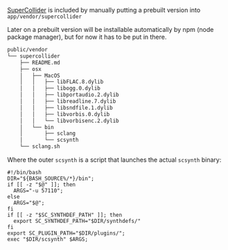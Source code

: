 [SuperCollider](https://supercollider.github.io) is included by manually putting a prebuilt version into `app/vendor/supercollider`

Later on a prebuilt version will be installable automatically by npm (node package manager), but for now it has to be put in there.

```sh
public/vendor
└── supercollider
    ├── README.md
    ├── osx
    │   ├── MacOS
    │   │   ├── libFLAC.8.dylib
    │   │   ├── libogg.0.dylib
    │   │   ├── libportaudio.2.dylib
    │   │   ├── libreadline.7.dylib
    │   │   ├── libsndfile.1.dylib
    │   │   ├── libvorbis.0.dylib
    │   │   └── libvorbisenc.2.dylib
    │   └── bin
    │       ├── sclang
    │       └── scsynth
    └── sclang.sh
```

Where the outer `scsynth` is a script that launches the actual `scsynth` binary:

```
#!/bin/bash
DIR="${BASH_SOURCE%/*}/bin";
if [[ -z "$@" ]]; then
  ARGS="-u 57110";
else
  ARGS="$@";
fi
if [[ -z "$SC_SYNTHDEF_PATH" ]]; then
  export SC_SYNTHDEF_PATH="$DIR/synthdefs/"
fi
export SC_PLUGIN_PATH="$DIR/plugins/";
exec "$DIR/scsynth" $ARGS;
```